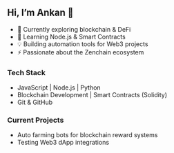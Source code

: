 ## Hi, I’m Ankan 👋
- 🔭 Currently exploring blockchain & DeFi
- 🌱 Learning Node.js & Smart Contracts
- 💡 Building automation tools for Web3 projects
- ⚡ Passionate about the Zenchain ecosystem

### Tech Stack
- JavaScript | Node.js | Python
- Blockchain Development | Smart Contracts (Solidity)
- Git & GitHub

### Current Projects
- Auto farming bots for blockchain reward systems
- Testing Web3 dApp integrations
